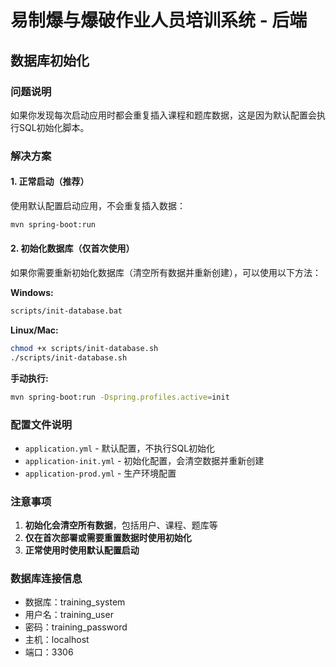 # 易制爆与爆破作业人员培训系统 - 后端

## 数据库初始化

### 问题说明
如果你发现每次启动应用时都会重复插入课程和题库数据，这是因为默认配置会执行SQL初始化脚本。

### 解决方案

#### 1. 正常启动（推荐）
使用默认配置启动应用，不会重复插入数据：
```bash
mvn spring-boot:run
```

#### 2. 初始化数据库（仅首次使用）
如果你需要重新初始化数据库（清空所有数据并重新创建），可以使用以下方法：

**Windows:**
```bash
scripts/init-database.bat
```

**Linux/Mac:**
```bash
chmod +x scripts/init-database.sh
./scripts/init-database.sh
```

**手动执行:**
```bash
mvn spring-boot:run -Dspring.profiles.active=init
```

### 配置文件说明

- `application.yml` - 默认配置，不执行SQL初始化
- `application-init.yml` - 初始化配置，会清空数据并重新创建
- `application-prod.yml` - 生产环境配置

### 注意事项

1. **初始化会清空所有数据**，包括用户、课程、题库等
2. **仅在首次部署或需要重置数据时使用初始化**
3. **正常使用时使用默认配置启动**

### 数据库连接信息

- 数据库：training_system
- 用户名：training_user
- 密码：training_password
- 主机：localhost
- 端口：3306 